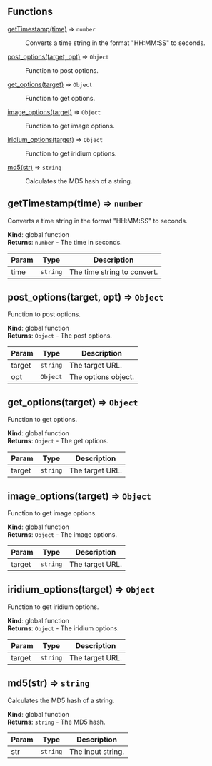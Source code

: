 ## Functions

<dl>
<dt><a href="#getTimestamp">getTimestamp(time)</a> ⇒ <code>number</code></dt>
<dd><p>Converts a time string in the format &quot;HH:MM:SS&quot; to seconds.</p>
</dd>
<dt><a href="#post_options">post_options(target, opt)</a> ⇒ <code>Object</code></dt>
<dd><p>Function to post options.</p>
</dd>
<dt><a href="#get_options">get_options(target)</a> ⇒ <code>Object</code></dt>
<dd><p>Function to get options.</p>
</dd>
<dt><a href="#image_options">image_options(target)</a> ⇒ <code>Object</code></dt>
<dd><p>Function to get image options.</p>
</dd>
<dt><a href="#iridium_options">iridium_options(target)</a> ⇒ <code>Object</code></dt>
<dd><p>Function to get iridium options.</p>
</dd>
<dt><a href="#md5">md5(str)</a> ⇒ <code>string</code></dt>
<dd><p>Calculates the MD5 hash of a string.</p>
</dd>
</dl>

<a name="getTimestamp"></a>

## getTimestamp(time) ⇒ <code>number</code>
Converts a time string in the format "HH:MM:SS" to seconds.

**Kind**: global function  
**Returns**: <code>number</code> - The time in seconds.  

| Param | Type | Description |
| --- | --- | --- |
| time | <code>string</code> | The time string to convert. |

<a name="post_options"></a>

## post\_options(target, opt) ⇒ <code>Object</code>
Function to post options.

**Kind**: global function  
**Returns**: <code>Object</code> - The post options.  

| Param | Type | Description |
| --- | --- | --- |
| target | <code>string</code> | The target URL. |
| opt | <code>Object</code> | The options object. |

<a name="get_options"></a>

## get\_options(target) ⇒ <code>Object</code>
Function to get options.

**Kind**: global function  
**Returns**: <code>Object</code> - The get options.  

| Param | Type | Description |
| --- | --- | --- |
| target | <code>string</code> | The target URL. |

<a name="image_options"></a>

## image\_options(target) ⇒ <code>Object</code>
Function to get image options.

**Kind**: global function  
**Returns**: <code>Object</code> - The image options.  

| Param | Type | Description |
| --- | --- | --- |
| target | <code>string</code> | The target URL. |

<a name="iridium_options"></a>

## iridium\_options(target) ⇒ <code>Object</code>
Function to get iridium options.

**Kind**: global function  
**Returns**: <code>Object</code> - The iridium options.  

| Param | Type | Description |
| --- | --- | --- |
| target | <code>string</code> | The target URL. |

<a name="md5"></a>

## md5(str) ⇒ <code>string</code>
Calculates the MD5 hash of a string.

**Kind**: global function  
**Returns**: <code>string</code> - The MD5 hash.  

| Param | Type | Description |
| --- | --- | --- |
| str | <code>string</code> | The input string. |

